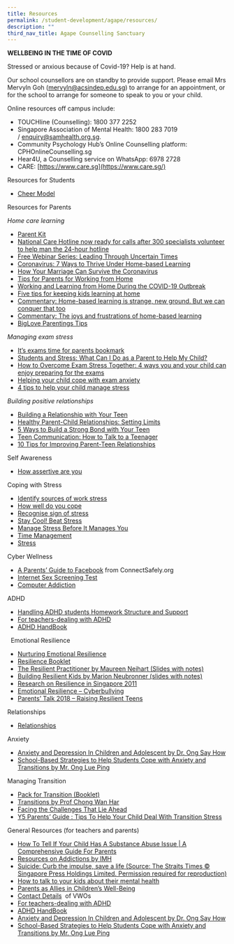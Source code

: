 ```yaml
---
title: Resources
permalink: /student-development/agape/resources/
description: ""
third_nav_title: Agape Counselling Sanctuary
---
```

**WELLBEING IN THE TIME OF COVID**

Stressed or anxious because of Covid-19? Help is at hand.

Our school counsellors are on standby to provide support. Please email Mrs Mervyln Goh ([mervyln@acsindep.edu.sg](mailto:mervyln@acsindep.edu.sg)) to arrange for an appointment, or for the school to arrange for someone to speak to you or your child.

Online resources off campus include:

*   TOUCHline (Counselling): 1800 377 2252
*   Singapore Association of Mental Health: 1800 283 7019 / [enquiry@samhealth.org.sg](mailto:enquiry@samhealth.org.sg).
*   Community Psychology Hub’s Online Counselling platform: CPHOnlineCounselling.sg
*   Hear4U, a Counselling service on WhatsApp: 6978 2728
*   CARE: [https://www.care.sg](https://www.care.sg/)

Resources for Students

*   [Cheer Model](https://www.acsindep.moe.edu.sg/wp-content/uploads/2022/03/CHEER-Model.pdf)

Resources for Parents

_Home care learning_

*   [Parent Kit](https://www.moe.gov.sg/parentkit)
*   [National Care Hotline now ready for calls after 300 specialists volunteer to help man the 24-hour hotline](https://www.straitstimes.com/singapore/health/national-care-hotline-now-ready-for-calls-after-300-specialists-volunteer-to-help)
*   [Free Webinar Series: Leading Through Uncertain Times](https://info.peoplekeys.com/leading-through-uncertain-times-webinar?utm_campaign=Leadership&utm_medium=email&_hsenc=p2ANqtz-_tuNe3sRS6N8uj9LvCK6q_rWSlkn53WwP8kAIeTdIpHQYfnDUhXORpKy56YnRKg3DAS513r4SD52QJZHK-RESZZSdCeA&_hsmi=86425648&utm_source=hs_email&utm_content=86425648&hsCtaTracking=e375b18a-315c-4c2d-a09a-42b74d9b7ec4%7Cfa01ab4a-25c9-4f99-b9ec-9dda96cade5f)
*   [Coronavirus: 7 Ways to Thrive Under Home-based Learning](https://www.family.org.sg/FOTFS/In_The_Press/coronavirus_7_ways_to_thrive_under_home_based_learning.aspx)
*   [How Your Marriage Can Survive the Coronavirus](https://www.family.org.sg/FOTFS/Blog/Marriage/how_your_marriage_can_survive_the_coronavirus.aspx)
*   [Tips for Parents for Working from Home](https://www.nie.edu.sg/teacher-education/useful-resources-for-HBL-WFH/tips-for-parents-for-working-from-home-(wfh))
*   [Working and Learning from Home During the COVID-19 Outbreak](https://www.healthychildren.org/English/health-issues/conditions/chest-lungs/Pages/Working-and-Learning-from-Home-During-the-COVID-19-Outbreak.aspx)
*   [Five tips for keeping kids learning at home](https://pursuit.unimelb.edu.au/articles/five-tips-for-keeping-kids-learning-at-home)
*   [Commentary: Home-based learning is strange, new ground. But we can conquer that too](https://www.channelnewsasia.com/news/commentary/coronavirus-covid-19-home-based-e-learning-moe-school-teacher-12624202)
*   [Commentary: The joys and frustrations of home-based learning](https://www.channelnewsasia.com/news/commentary/home-based-learning-covid-19-coronavirus-singapore-tips-parents-12618236)
*   [BigLove Parentings Tips](/files/BigLove-Parentings-Tips.pdf)

_Managing exam stress_

*   [It’s exams time for parents bookmark](/files/It's%20exams%20time_for%20parents_bookmark%20(2).pdf)
*   [Students and Stress: What Can I Do as a Parent to Help My Child?](http://singteach.nie.edu.sg/issue60-contributions01/)
*   [How to Overcome Exam Stress Together: 4 ways you and your child can enjoy preparing for the exams](https://www.family.org.sg/FOTFS/Blog/Parenting/How_to_Overcome_Exam_Stress_Together.aspx)
*   [Helping your child cope with exam anxiety](https://www.todayonline.com/lifestyle/helping-your-child-cope-exam-anxiety)
*   [4 tips to help your child manage stress](https://www.schoolbag.sg/story/four-tips-to-help-your-child-manage-stress)

_Building positive relationships_

*   [Building a Relationship with Your Teen](http://www.thesuccessfulparent.com/categories/adolescence/item/building-a-relationship-with-your-teen)
*   [Healthy Parent-Child Relationships: Setting Limits](https://www.hhs.gov/ash/oah/adolescent-development/healthy-relationships/parents-child/setting-limits/index.html)
*   [5 Ways to Build a Strong Bond with Your Teen](https://childdevelopmentinfo.com/family-building/5-ways-to-build-a-strong-bond-with-your-teen/#.W6w3rWgzZPZ)
*   [Teen Communication: How to Talk to a Teenager](https://childdevelopmentinfo.com/parenting/how-to-talk-to-a-teenager/#.W6w4lGgzZPZ)
*   [10 Tips for Improving Parent-Teen Relationships](https://www.huffingtonpost.com/annie-fox/10-tips-for-improving-parent-teen-relationships_b_6737916.html)

Self Awareness

*   [How assertive are you](http://sites.acsindep.edu.sg/counselling/uploads/HOW%20ASSERTIVE%20ARE%20YOU.pdf)

Coping with Stress

*   [Identify sources of work stress](http://sites.acsindep.edu.sg/counselling/uploads/IDENTIFY%20SOURCES%20OF%20WORK%20STRESS.pdf)
*   [How well do you cope](http://sites.acsindep.edu.sg/counselling/uploads/HOW%20WELL%20DO%20YOU%20COPE.pdf)
*   [Recognise sign of stress](http://sites.acsindep.edu.sg/counselling/uploads/RECOGNIZE%20SIGNS%20OF%20STRESS.pdf)
*   [Stay Cool! Beat Stress](http://sites.acsindep.edu.sg/counselling/uploads/Stay%20Cool!%20Beat%20Stress.pdf)
*   [Manage Stress Before It Manages You](http://sites.acsindep.edu.sg/counselling/uploads/Manage%20Stress%20Before%20It%20Manages%20You.pdf)
*   [Time Management](http://sites.acsindep.edu.sg/counselling/uploads/ACS%20HOPE%20Time%20Management.pdf)
*   [Stress](http://sites.acsindep.edu.sg/counselling/uploads/ACS%20HOPE%20Stress.pdf)

Cyber Wellness

*   [A Parents’ Guide to Facebook](http://www.connectsafely.org/pdfs/fbparents.pdf) from ConnectSafely.org
*   [Internet Sex Screening Test](http://sites.acsindep.edu.sg/counselling/uploads/Internet%20Sex%20Screeing%20Test.pdf)
*   [Computer Addiction](http://sites.acsindep.edu.sg/counselling/uploads/ACS%20HOPE%20Computer%20Addiction.pdf)

ADHD

*   [Handling ADHD students Homework Structure and Support](http://sites.acsindep.edu.sg/counselling/uploads/Microsoft%20Word%20-%20Pointers%20extracted%20from%20brief%20by%20Asso%20Prof%20Scott%20H%20Kollins.pdf)
*   [For teachers-dealing with ADHD](http://sites.acsindep.edu.sg/counselling/uploads/For%20teachers-dealing%20with%20ADHD.pdf)
*   [ADHD HandBook](http://sites.acsindep.edu.sg/counselling/uploads/ADHD_HandBook.pdf)

  Emotional Resilience

*   [Nurturing Emotional Resilience](http://sites.acsindep.edu.sg/counselling/uploads/Nuturing%20Emotional%20Resilience%20(ACSI%202010).ppt)
*   [Resilience Booklet](http://sites.acsindep.edu.sg/counselling/uploads/Resilience%20Booklet.pdf)
*   [The Resilient Practitioner by Maureen Neihart (Slides with notes)](http://sites.acsindep.edu.sg/counselling/uploads/The%20Resilient%20Practitioner%20by%20Maureen%20Neihart%20(Slides%20with%20notes)_110511.pdf)
*   [Building Resilient Kids by Marion Neubronner (slides with notes)](http://sites.acsindep.edu.sg/counselling/uploads/Building_Resilient_Kids_by_Marion_Neubronner_(slides%20with%20notes)_12052011.pdf)
*   [Research on Resilience in Singapore 2011](http://sites.acsindep.edu.sg/counselling/uploads/Research%20on%20Resilience%20in%20Singapore%202011.pdf)
*   [Emotional Resilience – Cyberbullying](http://sites.acsindep.edu.sg/counselling/Cyber%20bullying/ACSI%20Chapel%202011%20v2.ppsx)
*   [Parents’ Talk 2018 – Raising Resilient Teens](https://www.acsindep.moe.edu.sg/wp-content/uploads/2018/03/ACSI-28-March-2018-Raising-Resilient-Teens.pdf)

Relationships

*   [Relationships](http://sites.acsindep.edu.sg/counselling/uploads/ACS%20HOPE%20Relationships.pdf)

Anxiety

*   [Anxiety and Depression In Children and Adolescent by Dr. Ong Say How](http://sites.acsindep.edu.sg/counselling/uploads/Anxiety&DepressioninChildren__Dr%20Ong%20Say%20How.pdf)
*   [School-Based Strategies to Help Students Cope with Anxiety and Transitions by Mr. Ong Lue Ping](http://sites.acsindep.edu.sg/counselling/uploads/Sch-based%20strategies_by_Mr%20Ong%20Lue%20Ping.pdf)

Managing Transition

*   [Pack for Transition (Booklet)](http://sites.acsindep.edu.sg/counselling/uploads/Packed%20for%20Transit_Booklet.pdf)
*   [Transitions by Prof Chong Wan Har](http://sites.acsindep.edu.sg/counselling/uploads/Transitions%20by%20Prof%20Chong.pdf)
*   [Facing the Challenges That Lie Ahead](http://sites.acsindep.edu.sg/counselling/uploads/Facing%20the%20Challenges%20That%20Lie%20Ahead..pdf)
*   [Y5 Parents’ Guide : Tips To Help Your Child Deal With Transition Stress](https://www.acsindep.moe.edu.sg/wp-content/uploads/2019/02/PDF-Y5-Parents-Guide-to-Transition-Stress.pdf)

General Resources (for teachers and parents)

*   [How To Tell If Your Child Has A Substance Abuse Issue | A Comprehensive Guide For Parents](https://www.arkbh.com/child-substance-abuse-issue/)
*   [Resources on Addictions by IMH](https://www.imh.com.sg/clinical/page.aspx?id=246)
*   [Suicide: Curb the impulse, save a life (Source: The Straits Times © Singapore Press Holdings Limited. Permission required for reproduction)](https://www.acsindep.moe.edu.sg/wp-content/uploads/2020/09/20200921_Suicide-Curb-the-impulse-save-a-life_ST.pdf)
*   [How to talk to your kids about their mental health](https://www.nbcnews.com/better/lifestyle/how-talk-your-kids-about-their-mental-health-ncna1006396)
*   [Parents as Allies in Children’s Well-Being](https://www.acsindep.moe.edu.sg/wp-content/uploads/2018/08/HowAreYou.pdf)
*   [Contact Details](http://sites.acsindep.edu.sg/counselling/uploads/vwoContactDetails.pdf)  of VWOs
*   [For teachers-dealing with ADHD](http://sites.acsindep.edu.sg/counselling/uploads/For%20teachers-dealing%20with%20ADHD.pdf)
*   [ADHD HandBook](http://sites.acsindep.edu.sg/counselling/uploads/ADHD_HandBook.pdf)
*   [Anxiety and Depression In Children and Adolescent by Dr. Ong Say How](http://sites.acsindep.edu.sg/counselling/uploads/Anxiety&DepressioninChildren__Dr%20Ong%20Say%20How.pdf)
*   [School-Based Strategies to Help Students Cope with Anxiety and Transitions by Mr. Ong Lue Ping](http://sites.acsindep.edu.sg/counselling/uploads/Sch-based%20strategies_by_Mr%20Ong%20Lue%20Ping.pdf)